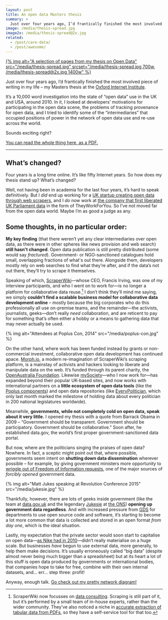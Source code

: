 ```yaml
---
layout: post
title: An open data Masters thesis
summary: >
  Just over four years ago, I’d frantically finished the most involved piece of writing in my life: my Masters thesis about Open Data. Today I take a look back at how Open Data has panned out over the intervening four years.
image: /media/thesis-spread.jpg
image2x: /media/thesis-spread@2x.jpg
related:
  - /post/care-data/
  - /post/awesome/
---
```


[{% img alt="A selection of pages from my thesis on Open Data" src="/media/thesis-spread.jpg" srcset="/media/thesis-spread.jpg 700w, /media/thesis-spread@2x.jpg 1400w" %}](/media/thesis.pdf)

Just over four years ago, I’d frantically finished the most involved piece of writing in my life – my Masters thesis at the [Oxford Internet Institute](http://www.oii.ox.ac.uk).

It’s a 10,000 word investigation into the state of “open data” use in the UK and USA, around 2010. In it, I looked at developers’ motivations for participating in the open data scene, the problems of tracking provenance for open data, and I tried to identify some of the “intermediaries” that occupied positions of power in the network of open data use and re-use across the world.

Sounds exciting right?

[You can read the whole thing here, as a PDF.](/media/thesis.pdf)

<hr class="stars">

## What’s changed?

Four years is a long time online. It’s like fifty Internet years. So how does my thesis stand up? What’s changed?

Well, not having been in academia for the last four years, it’s hard to speak definitively. But I *did* end up working for a [UK startup creating open data through web scrapers](https://scraperwiki.com), and I *do* now work at [the company that first liberated UK Parliament data](https://mysociety.org) in the form of TheyWorkForYou. So I’ve not moved far from the open data world. Maybe I’m as good a judge as any.

## Some thoughts, in no particular order:

**My key finding** (that there weren’t yet any clear intermediaries over open data, as there were in other spheres like news provision and web search) **still hasn't changed**. Open data publication is still pretty distributed (some would say *fractured*). Government- or NGO-sanctioned catalogues hold small, overlapping fractions of what's out there. Alongside them, developers mostly rely on web searches to find what they’re after, and if the data’s not out there, they’ll try to scrape it themselves.

Speaking of which, [ScraperWiki](https://scraperwiki.com)—whose CEO, Francis Irving, was one of my interview participants, and who I went on to work for—is no longer a platform for collaborative data reuse.[^1] I don’t think they’ll mind me saying, we simply **couldn’t find a scalable business model for collaborative data development online** – mostly because the big corporates who do this professionally all use on-premise teams, and the remainder—the activists, journalists, geeks—don’t really *need* collaboration, and are reticent to pay for something that’s often either a hobby or a means to gathering data that may never actually be used.

[^1]: ScraperWiki now focusses on [data consulting](https://scraperwiki.com/consulting). Scraping is still part of it, but it’s performed by a small team of in-house experts, rather than the wider community. They’ve also noticed a niche in [accurate extraction of tabular data from PDFs](https://pdftables.com), so they have a self-service tool for that too.

{% img alt="Attendees at Poplus Con, 2014" src="/media/poplus-con.jpg" %}

On the other hand, where work has been funded instead by grants or non-commercial investment, collaborative open data development has continued apace. [Morph.io](https://morph.io), a modern re-imagination of ScraperWiki’s scraping platform, is a mainstay of activists and hackers looking to liberate and manipulate data on the web. It’s funded through its parent charity, the [OpenAustralia Foundation](https://www.openaustraliafoundation.org.au). Likewise [mySociety](https://mysociety.org)—who I now work for—has expanded beyond their popular UK-based sites, and now works with international partners on a **little ecosystem of open data tools** (like the [Poplus components](http://poplus.org)) and open data repositories (like [EveryPolitician](http://everypolitician.org), which only last month marked the milestone of holding data about every politician in 200 national legislatures worldwide).

Meanwhile, **governments, while not completely cold on open data, speak about it very little.** I opened my thesis with a quote from Barrack Obama in 2009 – “Government should be transparent. Government should be participatory. Government should be collaborative.” Soon after, he established data.gov, the world’s first proper government-sanctioned data portal.

But now, where are the politicians singing the praises of open data? Nowhere. In fact, a sceptic might point out that, where possible, governments seem intent on **shutting down data dissemination** wherever possible – for example, by giving government ministers more opportunity to [wriggle out of Freedom of Information requests](http://www.bbc.co.uk/news/uk-politics-33608344), one of the major sources of *forcibly opened* government data.

{% img alt="Matt Jukes speaking at Revolution Conference 2015" src="/media/jukesie.jpg" %}

Thankfully, however, there are lots of geeks inside government (like the team at [data.gov.uk](https://data.gov.uk) and the legendary [Jukesie](https://twitter.com/jukesie) at [the ONS](http://digitalpublishing.ons.gov.uk)) **opening up government data regardless**. And with increased pressure from [GDS](https://gds.blog.gov.uk/about/) for departments to use open source code and software, it’s starting to become a lot more common that data is collected and stored in an open format *from day one*, which is the ideal situation.

Lastly, my expectation that the private sector would soon start to capitalise on open data—[as Nike had in 2010](http://blog.okfn.org/2011/07/27/and-so-corporations-begin-to-open-data/)—didn’t really materialise on a huge scale. But businesses *have* begun to use external data, more generally, to help them make decisions. It’s usually erroneously called “big data” (despite almost never being much bigger than a spreadsheet) but at its heart a lot of this stuff is open data produced by governments or international bodies, that companies hope to take for free, combine with their own internal datasets, and… err… step three: profit!

Anyway, enough talk. [Go check out my pretty network diagram!](/media/thesis.pdf)
